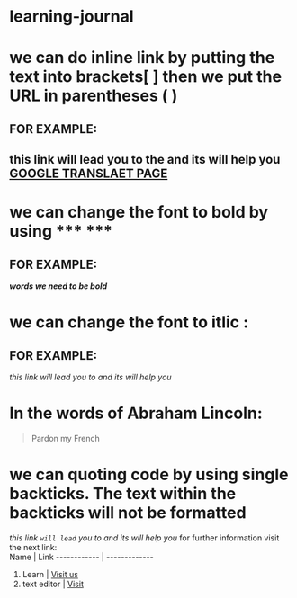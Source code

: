 # learning-journal
#  we can do inline link by putting the text into brackets[ ] then we put the URL in parentheses ( )
## FOR EXAMPLE:
##  this link will lead you to the and its will help you   [GOOGLE TRANSLAET PAGE](https://translate.google.com/)
#  we can change the font to bold by using *** ***
## FOR EXAMPLE: 
***words we need to be bold***
# we can  change the font to itlic :
## FOR EXAMPLE:
 *this link will lead you to and its will help you*	
# In the words of Abraham Lincoln:
> Pardon my French
# we can quoting code by using single backticks. The text within the backticks will not be formatted
 *this link `will lead` you to and its will help you*
 for further information visit the next link:  
 Name | Link
------------ | -------------
1. Learn | [Visit us](https://hussein66253.github.io/learning-journal/learn)
2. text editor | [Visit](https://hussein66253.github.io/learning-journal/text%20editor)
